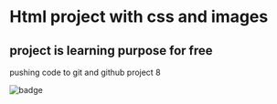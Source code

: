 # Html project with css and images

## project is learning purpose for free 


 pushing code to git and github project 8

![badge](https://img.shields.io/badge/HTML-PROJECT-brightgreen)
